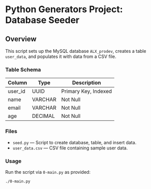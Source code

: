 # Python Generators Project: Database Seeder

## Overview

This script sets up the MySQL database `ALX_prodev`, creates a table `user_data`, and populates it with data from a CSV file.

### Table Schema

| Column   | Type      | Description                 |
|----------|-----------|-----------------------------|
| user_id  | UUID      | Primary Key, Indexed       |
| name     | VARCHAR   | Not Null                   |
| email    | VARCHAR   | Not Null                   |
| age      | DECIMAL   | Not Null                   |

### Files

- `seed.py` — Script to create database, table, and insert data.
- `user_data.csv` — CSV file containing sample user data.

### Usage

Run the script via `0-main.py` as provided:

```bash
./0-main.py
